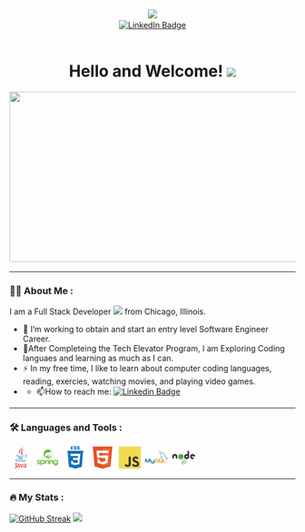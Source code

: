 <div id="header" align="center">
    <img src="https://i.giphy.com/media/v1.Y2lkPTc5MGI3NjExYTVrMzM4cng0aDFpcDJjcGlheTh4aGV3dTFwMDI3NGV1YnFpMmdzMyZlcD12MV9pbnRlcm5hbF9naWZfYnlfaWQmY3Q9Zw/NUnWs5owuCPLYiy683/giphy.gif" width="300"/>
</div> 

<div id="badges" align="center">
    <a href="https://www.linkedin.com/in/louisahidalgo44/">
  <img src="https://img.shields.io/badge/LinkedIn-blue?style=for-the-badge&logo=linkedin&logoColor=white" alt="LinkedIn Badge"/>
    </a>
</div>
<div id="badges" align="center">
<img src="https://komarev.com/ghpvc/?username=LouisHidalgo&style=flat-square&color=blue" alt=""/>
</div>
<h1 align="center">
  Hello and Welcome!
  <img src="https://media.giphy.com/media/hvRJCLFzcasrR4ia7z/giphy.gif" width="30px"/>
</h1>
<div align="center">
  <img src="https://media.giphy.com/media/dWesBcTLavkZuG35MI/giphy.gif" width="600" height="300"/>
</div> 

---


### :man_technologist: About Me :

I am a Full Stack Developer <img src="https://media.giphy.com/media/WUlplcMpOCEmTGBtBW/giphy.gif" width="30"> from Chicago, Illinois.

- :telescope: I’m working to obtain and start an entry level Software Engineer Career.
- :seedling:After Completeing the Tech Elevator Program, I am Exploring Coding languaes and learning as much as I can.
- :zap: In my free time, I like to learn about computer coding languages, reading, exercies, watching movies, and playing video games.
- - :mailbox:How to reach me: [![Linkedin Badge](https://img.shields.io/badge/-kakbar-blue?style=flat&logo=Linkedin&logoColor=white)](https://www.linkedin.com/in/louisahidalgo44/)


---

### :hammer_and_wrench: Languages and Tools : 
<div>
  <img src="https://github.com/devicons/devicon/blob/master/icons/java/java-original-wordmark.svg" title="Java" alt="Java" width="40" height="40"/>&nbsp;
  <img src="https://github.com/devicons/devicon/blob/master/icons/spring/spring-original-wordmark.svg" title="Spring" alt="Spring" width="40" height="40"/>&nbsp;
    <img src="https://github.com/devicons/devicon/blob/master/icons/css3/css3-plain-wordmark.svg"  title="CSS3" alt="CSS" width="40" height="40"/>&nbsp;
     <img src="https://github.com/devicons/devicon/blob/master/icons/html5/html5-original.svg" title="HTML5" alt="HTML" width="40" height="40"/>&nbsp;
  <img src="https://github.com/devicons/devicon/blob/master/icons/javascript/javascript-original.svg" title="JavaScript" alt="JavaScript" width="40" height="40"/>&nbsp;
    <img src="https://github.com/devicons/devicon/blob/master/icons/mysql/mysql-original-wordmark.svg" title="MySQL"  alt="MySQL" width="40" height="40"/>&nbsp;
  <img src="https://github.com/devicons/devicon/blob/master/icons/nodejs/nodejs-original-wordmark.svg" title="NodeJS" alt="NodeJS" width="40" height="40"/>
</div> 

---


### :fire: My Stats :
<div>
     <a href="https://git.io/streak-stats"><img src="https://github-readme-streak-stats.herokuapp.com?user=LouisHidalgo" alt="GitHub Streak" /></a>
  <a>
      <img src="https://github-readme-stats.vercel.app/api/top-langs/?username=LouisHidalgo&layout=compact&theme=vision-friendly-dark)](https://github.com/anuraghazra/github-readme-stats)"/></a>
 
    
</div>
 

